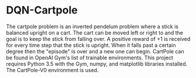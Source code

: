 # DQN-Cartpole

The cartpole problem is an inverted pendelum problem where a stick is balanced upright on a cart. The cart can be moved left or right to and the goal is to keep the stick from falling over. A positive reward of +1 is received for every time step that the stick is upright. When it falls past a certain degree then the "episode" is over and a new one can begin. CartPole can be found in OpenAI Gym's list of trainable environments. This project requires Python 3.5 with the Gym, numpy, and matplotlib libraries installed. The CartPole-V0 environment is used.
